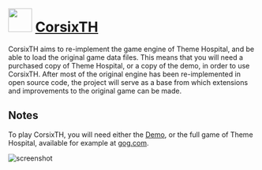 ﻿# <img src="https://cdn.jsdelivr.net/gh/chtof/chocolatey-packages/automatic/corsixth/corsixth.png" width="48" height="48"/> [CorsixTH](https://chocolatey.org/packages/corsixth)

CorsixTH aims to re-implement the game engine of Theme Hospital, and be able to load the original game data files. This means that you will need a purchased copy of Theme Hospital, or a copy of the demo, in order to use CorsixTH. After most of the original engine has been re-implemented in open source code, the project will serve as a base from which extensions and improvements to the original game can be made.

## Notes
To play CorsixTH, you will need either the [Demo](http://th.corsix.org/Demo.zip), or the full game of Theme Hospital, available for example at [gog.com](https://www.gog.com/game/theme_hospital).

![screenshot](https://cdn.jsdelivr.net/gh/chtof/chocolatey-packages/automatic/corsixth/screenshot.png)